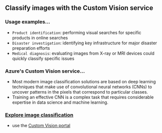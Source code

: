 ## Classify images with the Custom Vision service
### Usage examples...
- `Product identification`: performing visual searches for specific products in online searches
- `Disaster investigation`: identifying key infrastructure for major disaster preparation efforts
- `Medical diagnosis`: evaluating images from X-ray or MRI devices could quickly classify specific issues

### Azure's Custom Vision service...
- Most modern image classification solutions are based on deep learning techniques that make use of convolutional neural networks (CNNs) to uncover patterns in the pixels that correspond to particular classes.
- Training an effective CNN is a complex task that requires considerable expertise in data science and machine learning.

### [Explore image classification](https://microsoftlearning.github.io/AI-900-AIFundamentals/instructions/03a-classify-images.html)
- use the [Custom Vision portal](https://customvision.ai/?azure-portal=true)


